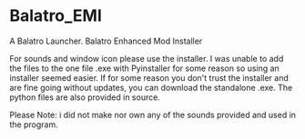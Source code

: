 # Balatro_EMI
A Balatro Launcher. Balatro Enhanced Mod Installer

For sounds and window icon please use the installer. I was unable to add the files to the one file .exe with Pyinstaller for some reason so using an installer seemed easier.
If for some reason you don't trust the installer and are fine going without updates, you can download the standalone .exe. The python files are also provided in source.

Please Note: i did not make nor own any of the sounds provided and used in the program.
